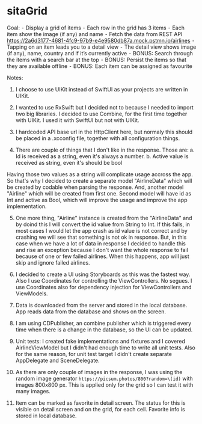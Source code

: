 # sitaGrid

Goal:
⁃ Display a grid of items
⁃ Each row in the grid has 3 items
⁃ Each item show the image (if any) and name
⁃ Fetch the data from REST API https://2a6d3177-4681-4fc9-97b9-e4e9580db87a.mock.pstmn.io/airlines
⁃ Tapping on an item leads you to a detail view
⁃ The detail view shows image (if any), name, country and if it’s currently active
⁃ BONUS: Search through the items with a search bar at the top
⁃ BONUS: Persist the items so that they are available offline
⁃ BONUS: Each item can be assigned as favourite


Notes:

1. I choose to use UIKit instead of SwiftUI as your projects are written in UIKit.

2. I wanted to use RxSwift but I decided not to because I needed to import two big libraries. 
I decided to use Combine, for the first time together with UIKit. I used it with SwiftUI but not with UIKit.

3. I hardcoded API base url in the HttpClient here, but normaly this should be placed in a .xcconfig file, together with all configuration things.

4. There are couple of things that I don't like in the response.
Those are:
a. Id is received as a string, even it's always a number.
b. Active value is received as string, even it's should be bool

Having those two values as a string will complicate usage accross the app. 
So that's why I decided to create a separate model "AirlineData" which will be created by codable when parsing the response. And, another model "Airline" which will be created from first one. Second model will have id as Int and active as Bool, which will improve the usage and improve the app implementation.

5. One more thing, "Airline" instance is created from the "AirlineData" and by doind this I will convert the id value from String to Int.
If this fails, in most cases I would let the app crash as id value is not correct and by crashing we will see that something is not ok in response.
But, in this case when we have a lot of data in response I decided to handle this and rise an exception because I don't want the whole response to fail because of one or few failed airlines. When this happens, app will just skip and ignore failed airlines.

6. I decided to create a UI using Storyboards as this was the fastest way. Also I use Coordinates for controlling the ViewControllers. No segues. I use Coordinates also for dependency injection for ViewControllers and ViewModels. 

7. Data is downloaded from the server and stored in the local database. App reads data from the database and shows on the screen.

7. I am using CDPublisher, an combine publisher which is triggered every time when there is a change in the database, so the UI can be updated.

8. Unit tests: I created fake implementations and fixtures and I covered AirlineViewModel but I didn't had enough time to write all unit tests. Also for the same reason, for unit test target I didn't create separate AppDelegate and SceneDelegate.

9. As there are only couple of images in the response, I was using the random image generator `https://picsum.photos/800?random=\(id)` with images 800x800 px. This is applied only for the grid so I can test it with many images.

10. Item can be marked as favorite in detail screen. The status for this is visible on detail screen and on the grid, for each cell. Favorite info is stored in local database.
